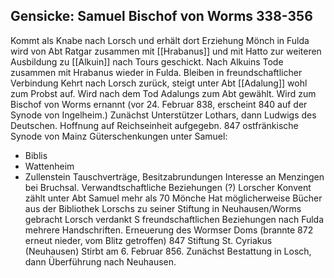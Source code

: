 ## Gensicke: Samuel Bischof von Worms 338-356
Kommt als Knabe nach Lorsch und erhält dort Erziehung
Mönch in Fulda
wird von Abt Ratgar zusammen mit [[Hrabanus]] und mit Hatto zur weiteren Ausbildung zu [[Alkuin]] nach Tours geschickt.
Nach Alkuins Tode zusammen mit Hrabanus wieder in Fulda. Bleiben in freundschaftlicher Verbindung
Kehrt nach Lorsch zurück, steigt unter Abt [[Adalung]] wohl zum Probst auf.
Wird nach dem Tod Adalungs zum Abt gewählt.
Wird zum Bischof von Worms ernannt (vor 24. Februar 838, erscheint 840 auf der Synode von Ingelheim.)
Zunächst Unterstützer Lothars, dann Ludwigs des Deutschen. Hoffnung auf Reichseinheit aufgegebn.
847 ostfränkische Synode von Mainz
Güterschenkungen unter Samuel: 
- Biblis
- Wattenheim
- Zullenstein
Tauschverträge, Besitzabrundungen
Interesse an Menzingen bei Bruchsal. Verwandtschaftliche Beziehungen (?)
Lorscher Konvent zählt unter Abt Samuel mehr als 70 Mönche
Hat möglicherweise Bücher aus der Bibliothek Lorschs zu seiner Stiftung in Neuhausen/Worms gebracht
Lorsch verdankt S freundschaftlichen Beziehungen nach Fulda mehrere Handschriften.
Erneuerung des Wormser Doms (brannte 872 erneut nieder, vom Blitz getroffen)
847 Stiftung St. Cyriakus (Neuhausen)
Stirbt am 6. Februar 856. Zunächst Bestattung in Losch, dann Überführung nach Neuhausen.